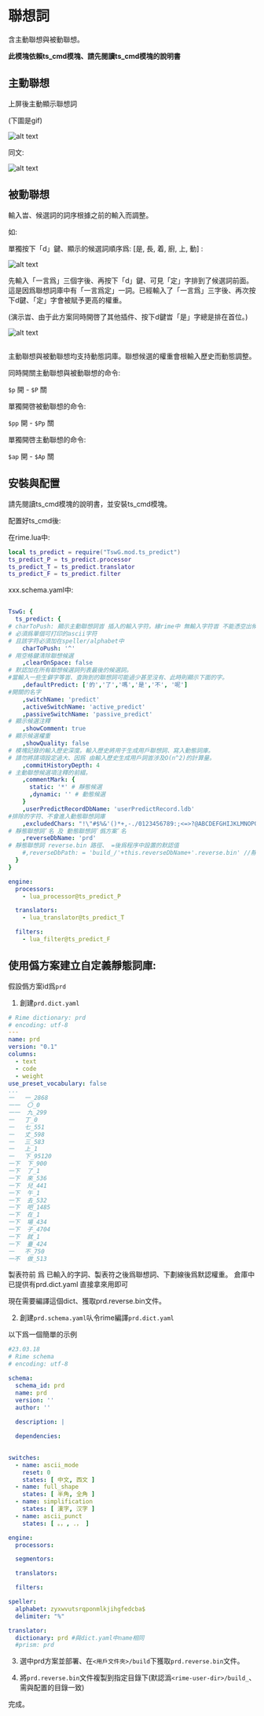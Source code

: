 # 聯想詞

含主動聯想與被動聯想。

**此模塊依賴ts_cmd模塊、請先閱讀ts_cmd模塊的說明書**


## 主動聯想

上屏後主動顯示聯想詞

(下圖是gif)


![alt text](img/notepad++_Hk2mdipCgV.gif)

同文:

![alt text](img/Screenrecorder-2024-03-14-23-25-58-907.gif)

## 被動聯想

輸入旹、候選詞的詞序根據之前的輸入而調整。

如:

單獨按下「d」鍵、顯示的候選詞順序爲: [是, 長, 着, 廚, 上, 動] :

![alt text](img/a8308c96ce83de82e7726d0fd60624be.png)


先輸入「一言爲」三個字後、再按下「d」鍵、可見「定」字排到了候選詞前面。這是因爲聯想詞庫中有「一言爲定」一詞。已經輸入了「一言爲」三字後、再次按下d鍵、「定」字會被賦予更高的權重。

(演示旹、由于此方案同時開啓了其他插件、按下d鍵旹「是」字總是排在首位。)

![alt text](img/image-1.png)


##

主動聯想與被動聯想均支持動態詞庫。聯想候選的權重會根輸入歷史而動態調整。

同時開關主動聯想與被動聯想的命令:

`$p` 開 - `$P` 關

單獨開啓被動聯想的命令:

`$pp` 開 - `$Pp` 關

單獨開啓主動聯想的命令:

`$ap` 開 - `$Ap` 關


## 安裝與配置

請先閱讀ts_cmd模塊的說明書，並安裝ts_cmd模塊。

配置好ts_cmd後:

在rime.lua中:

```lua
local ts_predict = require("TswG.mod.ts_predict")
ts_predict_P = ts_predict.processor
ts_predict_T = ts_predict.translator
ts_predict_F = ts_predict.filter
```

xxx.schema.yaml中:

```yaml

TswG: {
  ts_predict: {
# charToPush: 顯示主動聯想詞旹 插入的輸入字符。緣rime中 無輸入字符旹 不能憑空出候選。
# 必須爲單個可打印的ascii字符
# 且該字符必須加在speller/alphabet中
    charToPush: '^'
# 用空格鍵清除聯想候選
    ,clearOnSpace: false
# 默認加在所有聯想候選詞列表最後的候選詞。
#當輸入一些生僻字等旹、查詢到的聯想詞可能過少甚至沒有、此時則顯示下面的字。
    ,defaultPredict: ['的','了','嗎','是','不', '呢']
#開關的名字
    ,switchName: 'predict'
    ,activeSwitchName: 'active_predict'
    ,passiveSwitchName: 'passive_predict'
# 顯示候選注釋
    ,showComment: true
# 顯示候選權重
    ,showQuality: false
# 模塊記錄的輸入歷史深度。輸入歷史將用于生成用戶聯想詞、寫入動態詞庫。
# 請勿將請項設定過大、因爲 由輸入歷史生成用戶詞旹涉及O(n^2)的計算量。
    ,commitHistoryDepth: 4
# 主動聯想候選項注釋的前綴。
    ,commentMark: {
      static: '*' # 靜態候選
      ,dynamic: '' # 動態候選
    }
    ,userPredictRecordDbName: 'userPredictRecord.ldb'
#排除的字符、不會進入動態聯想詞庫
    ,excludedChars: "!\"#$%&'()*+,-./0123456789:;<=>?@ABCDEFGHIJKLMNOPQRSTUVWXYZ[\\]^_\`abcdefghijklmnopqrstuvwxyz{|}~"
# 靜態聯想詞ʹ名 及 動態聯想詞ʹ僞方案ʹ名
    ,reverseDbName: 'prd'
# 靜態聯想詞 reverse.bin 路徑、 =後爲程序中設置的默認值
    #,reverseDbPath: = 'build_/'+this.reverseDbName+'.reverse.bin' //靜態聯想詞
  }
}

engine:
  processors:
    - lua_processor@ts_predict_P

  translators:
    - lua_translator@ts_predict_T

  filters:
    - lua_filter@ts_predict_F


```

## 使用僞方案建立自定義靜態詞庫:

假設僞方案id爲`prd`

1. 創建`prd.dict.yaml`

```yaml
# Rime dictionary: prd
# encoding: utf-8
---
name: prd
version: "0.1"
columns:
  - text
  - code
  - weight
use_preset_vocabulary: false
...
一	一_2868
一一	〇_0
一一	九_299
一	丁_0
一	七_551
一	丈_598
一	三_583
一	上_1
一	下_95120
一下	下_900
一下	了_1
一下	來_536
一下	兒_441
一下	午_1
一下	去_532
一下	吧_1485
一下	在_1
一下	場_434
一下	子_4704
一下	就_1
一下	臺_424
一	不_750
一不	做_513
```

製表符前 爲 已輸入的字詞、製表符之後爲聯想詞、下劃線後爲默認權重。
倉庫中已提供有prd.dict.yaml 直接拿來用即可

現在需要編譯這個dict、獲取prd.reverse.bin文件。


2. 創建`prd.schema.yaml`㕥令rime編譯`prd.dict.yaml`

以下爲一個簡單的示例

```yaml
#23.03.18
# Rime schema
# encoding: utf-8

schema:
  schema_id: prd
  name: prd
  version: ''
  author: ''
    
  description: |

  dependencies:
    

switches:
  - name: ascii_mode
    reset: 0
    states: [ 中文, 西文 ]
  - name: full_shape
    states: [ 半角, 全角 ]
  - name: simplification
    states: [ 漢字, 汉字 ]
  - name: ascii_punct
    states: [ 。，, ．， ]

engine:
  processors:

  segmentors:

  translators:

  filters:

speller:
  alphabet: zyxwvutsrqponmlkjihgfedcba$
  delimiter: "%"

translator:
  dictionary: prd #與dict.yaml中name相同
  #prism: prd

```


3. 選中prd方案並部署、在`<用戶文件夾>/build`下獲取`prd.reverse.bin`文件。

4. 將`prd.reverse.bin`文件複製到指定目錄下(默認潙`<rime-user-dir>/build_`、需與配置的目錄一致)

完成。
